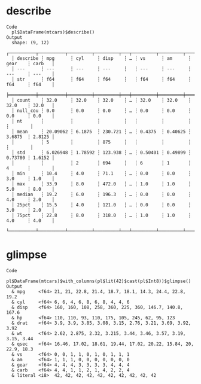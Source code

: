 # describe

    Code
      pl$DataFrame(mtcars)$describe()
    Output
      shape: (9, 12)
      ┌──────────┬──────────┬─────────┬─────────┬───┬─────────┬─────────┬─────────┬────────┐
      │ describe ┆ mpg      ┆ cyl     ┆ disp    ┆ … ┆ vs      ┆ am      ┆ gear    ┆ carb   │
      │ ---      ┆ ---      ┆ ---     ┆ ---     ┆   ┆ ---     ┆ ---     ┆ ---     ┆ ---    │
      │ str      ┆ f64      ┆ f64     ┆ f64     ┆   ┆ f64     ┆ f64     ┆ f64     ┆ f64    │
      ╞══════════╪══════════╪═════════╪═════════╪═══╪═════════╪═════════╪═════════╪════════╡
      │ count    ┆ 32.0     ┆ 32.0    ┆ 32.0    ┆ … ┆ 32.0    ┆ 32.0    ┆ 32.0    ┆ 32.0   │
      │ null_cou ┆ 0.0      ┆ 0.0     ┆ 0.0     ┆ … ┆ 0.0     ┆ 0.0     ┆ 0.0     ┆ 0.0    │
      │ nt       ┆          ┆         ┆         ┆   ┆         ┆         ┆         ┆        │
      │ mean     ┆ 20.09062 ┆ 6.1875  ┆ 230.721 ┆ … ┆ 0.4375  ┆ 0.40625 ┆ 3.6875  ┆ 2.8125 │
      │          ┆ 5        ┆         ┆ 875     ┆   ┆         ┆         ┆         ┆        │
      │ std      ┆ 6.026948 ┆ 1.78592 ┆ 123.938 ┆ … ┆ 0.50401 ┆ 0.49899 ┆ 0.73780 ┆ 1.6152 │
      │          ┆          ┆ 2       ┆ 694     ┆   ┆ 6       ┆ 1       ┆ 4       ┆        │
      │ min      ┆ 10.4     ┆ 4.0     ┆ 71.1    ┆ … ┆ 0.0     ┆ 0.0     ┆ 3.0     ┆ 1.0    │
      │ max      ┆ 33.9     ┆ 8.0     ┆ 472.0   ┆ … ┆ 1.0     ┆ 1.0     ┆ 5.0     ┆ 8.0    │
      │ median   ┆ 19.2     ┆ 6.0     ┆ 196.3   ┆ … ┆ 0.0     ┆ 0.0     ┆ 4.0     ┆ 2.0    │
      │ 25pct    ┆ 15.5     ┆ 4.0     ┆ 121.0   ┆ … ┆ 0.0     ┆ 0.0     ┆ 3.0     ┆ 2.0    │
      │ 75pct    ┆ 22.8     ┆ 8.0     ┆ 318.0   ┆ … ┆ 1.0     ┆ 1.0     ┆ 4.0     ┆ 4.0    │
      └──────────┴──────────┴─────────┴─────────┴───┴─────────┴─────────┴─────────┴────────┘

# glimpse

    Code
      pl$DataFrame(mtcars)$with_columns(pl$lit(42)$cast(pl$Int8))$glimpse()
    Output
      & mpg     <f64> 21, 21, 22.8, 21.4, 18.7, 18.1, 14.3, 24.4, 22.8, 19.2
      & cyl     <f64> 6, 6, 4, 6, 8, 6, 8, 4, 4, 6
      & disp    <f64> 160, 160, 108, 258, 360, 225, 360, 146.7, 140.8, 167.6
      & hp      <f64> 110, 110, 93, 110, 175, 105, 245, 62, 95, 123
      & drat    <f64> 3.9, 3.9, 3.85, 3.08, 3.15, 2.76, 3.21, 3.69, 3.92, 3.92
      & wt      <f64> 2.62, 2.875, 2.32, 3.215, 3.44, 3.46, 3.57, 3.19, 3.15, 3.44
      & qsec    <f64> 16.46, 17.02, 18.61, 19.44, 17.02, 20.22, 15.84, 20, 22.9, 18.3
      & vs      <f64> 0, 0, 1, 1, 0, 1, 0, 1, 1, 1
      & am      <f64> 1, 1, 1, 0, 0, 0, 0, 0, 0, 0
      & gear    <f64> 4, 4, 4, 3, 3, 3, 3, 4, 4, 4
      & carb    <f64> 4, 4, 1, 1, 2, 1, 4, 2, 2, 4
      & literal <i8>  42, 42, 42, 42, 42, 42, 42, 42, 42, 42

